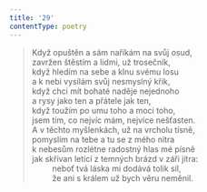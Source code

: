 ```yaml
---
title: '29'
contentType: poetry
---
```


<section>

> Když opuštěn a sám naříkám na svůj osud,  
> zavržen štěstím a lidmi, už trosečník,  
> když hledím na sebe a klnu svému losu  
> a k nebi vysílám svůj nesmyslný křik,  
> když chci mít bohaté naděje nejednoho  
> a rysy jako ten a přátele jak ten,  
> když toužím po umu toho a moci toho,  
> jsem tím, co nejvíc mám, nejvíce nešťasten.  
> A v těchto myšlenkách, už na vrcholu tísně,  
> pomyslím na tebe a tu se z mého nitra  
> k nebesům rozlétne radostný hlas mé písně  
> jak skřivan letící z temných brázd v záři jitra:  
>          neboť tvá láska mi dodává tolik sil,  
>          že ani s králem už bych věru neměnil.

</section>
